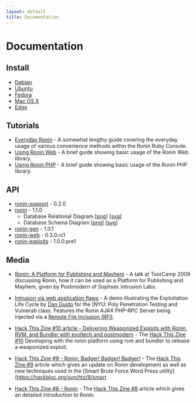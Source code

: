 ```yaml
---
layout: default
title: Documentation
---
```


# Documentation

## Install

* [Debian](install/debian.html)
* [Ubuntu](install/ubuntu.html)
* [Fedora](install/fedora.html)
* [Mac OS X](install/osx.html)
* [Edge](install/edge.html)

## Tutorials

* [Everyday Ronin](tutorials/everyday_ronin.html) - 
  A somewhat lengthy guide covering the everyday usage of various
  convenience methods within the Ronin Ruby Console.
* [Using Ronin Web](tutorials/using_ronin_web.html) -
  A brief guide showing basic usage of the Ronin Web library.
* [Using Ronin PHP](tutorials/using_ronin_php.html) -
  A brief guide showing basic usage of the Ronin PHP library.

## API

* [ronin-support](ronin-support/) - 0.2.0
* [ronin](ronin/) - 1.1.0
  * Database Relational Diagram
    [[png]](ronin/relational_diagram.png)
    [[svg]](ronin/relational_diagram.svg)
  * Database Schema Diagram
    [[png]](ronin/schema_diagram.png)
    [[svg]](ronin/schema_diagram.svg)
* [ronin-gen](ronin-gen/) - 1.0.1
* [ronin-web](ronin-web/) - 0.3.0.rc1
* [ronin-exploits](ronin-exploits/) - 1.0.0.pre1

## Media

* [Ronin: A Platform for Publishing and Mayhem](http://www.vimeo.com/7359548) - 
  A talk at ToorCamp 2009 discussing Ronin, how it can be used as a
  Platform for Publishing and Mayhem, given by Postmodern of Sophsec
  Intrusion Labs.
* [Intrusion via web application flaws](http://www.vimeo.com/14983596) -
  A demo illustrating the Exploitation Life Cycle by
  [Dan Guido](http://cryptocity.net/) for the [NYU: Poly Penetration Testing and Vulnerab
  class. Features the Ronin AJAX PHP-RPC Server being injected via a
  [Remote File Inclusion (RFI)](http://en.wikipedia.org/wiki/Remote_File_Inclusion).
* [Hack This Zine #10 article - Delivering Weaponized Exploits with Ronin, 
  RVM, and Bundler with evoltech and postmodern](articles/hack_this_zine_10.html) -
  The [Hack This Zine #10](https://hackbloc.org/svn/htz/10/indesign_Files/htz10_Print.pdf)
  Developing with the ronin platform using rvm and bundler to release a 
  weaponized exploit.

* [Hack This Zine #9 - Ronin: Badger! Badger! Badger!](articles/hack_this_zine_9.html) -
  The [Hack This Zine #9](https://hackbloc.org/svn/htz/9/indesign_Files/htz9_Print.pdf)
  article which gives an update on Ronin development as well as new techniques 
  used in the [Smart Brute Force Word Press utility](https://hackbloc.org/svn/htz/8/smart

* [Hack This Zine #8 - Ronin](articles/hack_this_zine_8.html) -
  The [Hack This Zine #8](https://hackbloc.org/etc/zine/8/htz8_Print.pdf)
  article which gives an detailed introduction to Ronin.
